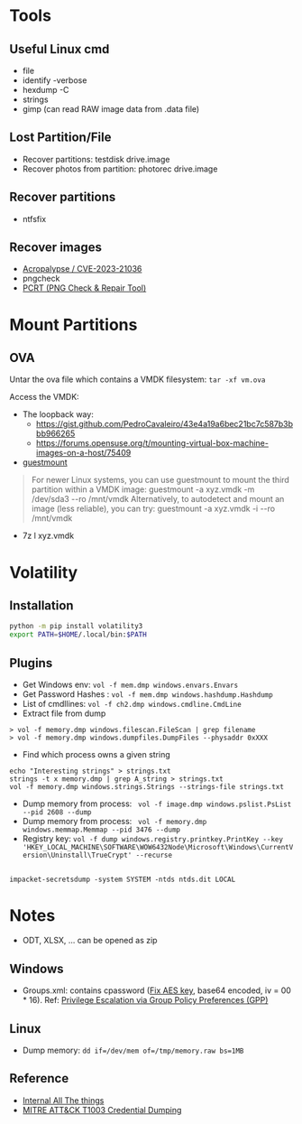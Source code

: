 # Tools

## Useful Linux cmd

 - file
 - identify -verbose
 - hexdump -C
 - strings
 - gimp (can read RAW image data from .data file)


## Lost Partition/File

 - Recover partitions: testdisk drive.image
 - Recover photos from partition: photorec drive.image

## Recover partitions

 - ntfsfix

## Recover images

 - [Acropalypse / CVE-2023-21036](https://github.com/frankthetank-music/Acropalypse-Multi-Tool)
 - pngcheck
 - [PCRT (PNG Check & Repair Tool)](https://github.com/sherlly/PCRT)

# Mount Partitions

## OVA

Untar the ova file which contains a VMDK filesystem: `tar -xf vm.ova`

Access the VMDK:
 - The loopback way:
   * https://gist.github.com/PedroCavaleiro/43e4a19a6bec21bc7c587b3bbb966265
   * https://forums.opensuse.org/t/mounting-virtual-box-machine-images-on-a-host/75409
 - [guestmount](https://stackoverflow.com/a/30201153)

> For newer Linux systems, you can use guestmount to mount the third partition within a VMDK image:
> guestmount -a xyz.vmdk -m /dev/sda3 --ro /mnt/vmdk
> Alternatively, to autodetect and mount an image (less reliable), you can try:
> guestmount -a xyz.vmdk -i --ro /mnt/vmdk

 - 7z l xyz.vmdk

# Volatility

## Installation

```bash
python -m pip install volatility3
export PATH=$HOME/.local/bin:$PATH
```

## Plugins 

 - Get Windows env: `vol -f mem.dmp windows.envars.Envars`
 - Get Password Hashes : `vol -f mem.dmp windows.hashdump.Hashdump`
 - List of cmdllines: `vol -f ch2.dmp windows.cmdline.CmdLine`
 - Extract file from dump
```
> vol -f memory.dmp windows.filescan.FileScan | grep filename 
> vol -f memory.dmp windows.dumpfiles.DumpFiles --physaddr 0xXXX
```
 - Find which process owns a given string
```
echo "Interesting strings" > strings.txt
strings -t x memory.dmp | grep A_string > strings.txt
vol -f memory.dmp windows.strings.Strings --strings-file strings.txt
```
 - Dump memory from process: ` vol -f image.dmp windows.pslist.PsList --pid 2608 --dump`
 - Dump memory from process: ` vol -f memory.dmp windows.memmap.Memmap --pid 3476 --dump`
 - Registry key: `vol -f dump windows.registry.printkey.PrintKey --key 'HKEY_LOCAL_MACHINE\SOFTWARE\WOW6432Node\Microsoft\Windows\CurrentVersion\Uninstall\TrueCrypt' --recurse`
 
## 

`impacket-secretsdump -system SYSTEM -ntds ntds.dit LOCAL`

# Notes

 - ODT, XLSX, ... can be opened as zip

## Windows

 - Groups.xml: contains cpassword ([Fix AES key](https://learn.microsoft.com/en-us/openspecs/windows_protocols/ms-gppref/2c15cbf0-f086-4c74-8b70-1f2fa45dd4be?redirectedfrom=MSDN), base64 encoded, iv = 00 * 16).  Ref: [Privilege Escalation via Group Policy Preferences (GPP)](https://www.mindpointgroup.com/blog/privilege-escalation-via-group-policy-preferences-gpp)

## Linux

 - Dump memory: `dd if=/dev/mem of=/tmp/memory.raw bs=1MB`

## Reference 

 - [Internal All The things](https://swisskyrepo.github.io/InternalAllTheThings/active-directory/ad-adds-ntds-dumping/#forensic-tools)
 - [MITRE ATT&CK T1003 Credential Dumping](https://www.picussecurity.com/resource/blog/picus-10-critical-mitre-attck-techniques-t1003-credential-dumping)
